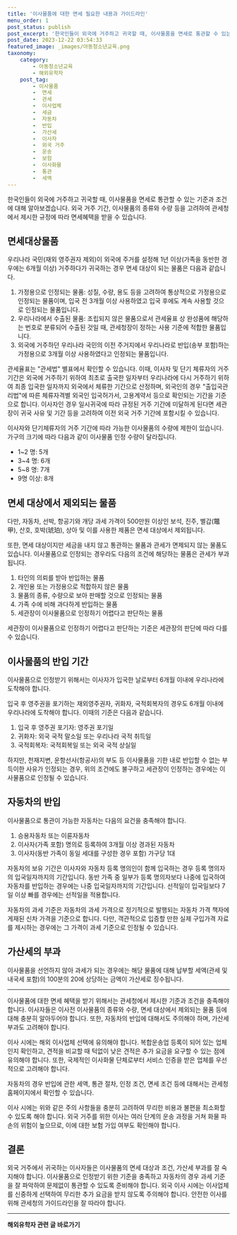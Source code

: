 ```yaml
---
title: '이사물품에 대한 면세 필요한 내용과 가이드라인'
menu_order: 1
post_status: publish
post_excerpt: '한국인들이 외국에 거주하고 귀국할 때, 이사물품을 면세로 통관할 수 있는 기준과 조건에 대해 알아보겠습니다. 외국 거주 기간, 이사물품의 종류와 수량 등을 고려하여 관세청에서 제시한 규정에 따라 면세혜택을 받을 수 있습니다.'
post_date: 2023-12-22 03:54:33
featured_image: _images/아동청소년교육.png
taxonomy:
    category:
        - 아동청소년교육
        - 해외유학자
    post_tag:
        - 이사물품
        -  면세
        -  관세
        -  이사업체
        -  세금
        -  자동차
        -  반입
        -  가산세
        -  이사자
        -  외국 거주
        -  운송
        -  보험
        -  이사화물
        -  통관
        -  세액
---
```



한국인들이 외국에 거주하고 귀국할 때, 이사물품을 면세로 통관할 수 있는 기준과 조건에 대해 알아보겠습니다. 외국 거주 기간, 이사물품의 종류와 수량 등을 고려하여 관세청에서 제시한 규정에 따라 면세혜택을 받을 수 있습니다.

## 면세대상물품
우리나라 국민(재외 영주권자 제외)이 외국에 주거를 설정해 1년 이상(가족을 동반한 경우에는 6개월 이상) 거주하다가 귀국하는 경우 면세 대상이 되는 물품은 다음과 같습니다.

1. 가정용으로 인정되는 물품: 성질, 수량, 용도 등을 고려하여 통상적으로 가정용으로 인정되는 물품이며, 입국 전 3개월 이상 사용하였고 입국 후에도 계속 사용할 것으로 인정되는 물품입니다.
2. 우리나라에서 수출된 물품: 조립되지 않은 물품으로서 관세율표 상 완성품에 해당하는 번호로 분류되어 수출된 것일 때, 관세청장이 정하는 사용 기준에 적합한 물품입니다.
3. 외국에 거주하던 우리나라 국민의 이전 주거지에서 우리나라로 반입(송부 포함)하는 가정용으로 3개월 이상 사용하였다고 인정되는 물품입니다.

관세율표는 "관세법" 별표에서 확인할 수 있습니다. 이때, 이사자 및 단기 체류자의 거주 기간은 외국에 거주하기 위하여 최초로 출국한 일자부터 우리나라에 다시 거주하기 위하여 최종 입국한 일자까지 외국에서 체류한 기간으로 산정하며, 외국인의 경우 "출입국관리법"에 따른 체류자격별 외국인 입국허가서, 고용계약서 등으로 확인되는 기간을 기준으로 합니다. 이사자인 경우 일시귀국에 따라 규정된 거주 기간에 미달하게 된다면 세관장이 귀국 사유 및 기간 등을 고려하여 이전 외국 거주 기간에 포함시킬 수 있습니다.

이사자와 단기체류자의 거주 기간에 따라 가능한 이사물품의 수량에 제한이 있습니다. 가구의 크기에 따라 다음과 같이 이사물품 인정 수량이 달라집니다.

- 1~2 명: 5개
- 3~4 명: 6개
- 5~8 명: 7개
- 9명 이상: 8개

## 면세 대상에서 제외되는 물품
다만, 자동차, 선박, 항공기와 개당 과세 가격이 500만원 이상인 보석, 진주, 별갑(鼈甲), 산호, 호박(琥珀), 상아 및 이를 사용한 제품은 면세 대상에서 제외됩니다.

또한, 면세 대상이지만 세금을 내지 않고 통관하는 물품과 관세가 면제되지 않는 물품도 있습니다. 이사물품으로 인정되는 경우라도 다음의 조건에 해당하는 물품은 관세가 부과됩니다.

1. 타인의 의뢰를 받아 반입하는 물품
2. 개인용 또는 가정용으로 적합하지 않은 물품
3. 물품의 종류, 수량으로 보아 판매할 것으로 인정되는 물품
4. 가족 수에 비해 과다하게 반입하는 물품
5. 세관장이 이사물품으로 인정하기 어렵다고 판단하는 물품

세관장이 이사물품으로 인정하기 어렵다고 판단하는 기준은 세관장의 판단에 따라 다를 수 있습니다.

## 이사물품의 반입 기간
이사물품으로 인정받기 위해서는 이사자가 입국한 날로부터 6개월 이내에 우리나라에 도착해야 합니다.

입국 후 영주권을 포기하는 재외영주권자, 귀화자, 국적회복자의 경우도 6개월 이내에 우리나라에 도착해야 합니다. 이때의 기준은 다음과 같습니다.

1. 입국 후 영주권 포기자: 영주권 포기일
2. 귀화자: 외국 국적 말소일 또는 우리나라 국적 취득일
3. 국적회복자: 국적회복일 또는 외국 국적 상실일

하지만, 천재지변, 운항선사(항공사)의 부도 등 이사물품을 기한 내로 반입할 수 없는 부득이한 사유가 인정되는 경우, 위의 조건에도 불구하고 세관장이 인정하는 경우에는 이사물품으로 인정될 수 있습니다.

## 자동차의 반입
이사물품으로 통관이 가능한 자동차는 다음의 요건을 충족해야 합니다.

1. 승용자동차 또는 이륜자동차
2. 이사자(가족 포함) 명의로 등록하여 3개월 이상 경과된 자동차
3. 이사자(동반 가족이 동일 세대를 구성한 경우 포함) 가구당 1대

자동차의 보유 기간은 이사자와 자동차 등록 명의인이 함께 입국하는 경우 등록 명의자의 입국일자까지의 기간입니다. 동반 가족 중 일부가 등록 명의자보다 나중에 입국하여 자동차를 반입하는 경우에는 나중 입국일자까지의 기간입니다. 선적일이 입국일보다 7일 이상 빠를 경우에는 선적일을 적용합니다.

자동차의 과세 기준은 자동차의 과세 가격으로 정기적으로 발행되는 자동차 가격 책자에 게재된 신차 가격을 기준으로 합니다. 다만, 객관적으로 입증할 만한 실제 구입가격 자료를 제시하는 경우에는 그 가격이 과세 기준으로 인정될 수 있습니다.

## 가산세의 부과
이사물품을 선언하지 않아 과세가 되는 경우에는 해당 물품에 대해 납부할 세액(관세 및 내국세 포함)의 100분의 20에 상당하는 금액이 가산세로 징수됩니다.

---

이사물품에 대한 면세 혜택을 받기 위해서는 관세청에서 제시한 기준과 조건을 충족해야 합니다. 이사자들은 이사전 이사물품의 종류와 수량, 면세 대상에서 제외되는 물품 등에 대해 충분히 알아두어야 합니다. 또한, 자동차의 반입에 대해서도 주의해야 하며, 가산세 부과도 고려해야 합니다.

이사 시에는 해외 이사업체 선택에 유의해야 합니다. 복합운송업 등록이 되어 있는 업체인지 확인하고, 견적을 비교할 때 턱없이 낮은 견적은 추가 요금을 요구할 수 있는 점에 유의해야 합니다. 또한, 국제적인 이사화물 단체로부터 서비스 인증을 받은 업체를 우선적으로 고려해야 합니다.

자동차의 경우 반입에 관한 세액, 통관 절차, 인정 조건, 면세 조건 등에 대해서는 관세청 홈페이지에서 확인할 수 있습니다.

이사 시에는 위와 같은 주의 사항들을 충분히 고려하여 무리한 비용과 불편을 최소화할 수 있도록 해야 합니다. 외국 거주를 위한 이사는 여러 단계의 운송 과정을 거쳐 화물 파손의 위험이 높으므로, 이에 대한 보험 가입 여부도 확인해야 합니다.

## 결론
외국 거주에서 귀국하는 이사자들은 이사물품의 면세 대상과 조건, 가산세 부과를 잘 숙지해야 합니다. 이사물품으로 인정받기 위한 기준을 충족하고 자동차의 경우 과세 기준을 잘 파악하여 문제없이 통관할 수 있도록 준비해야 합니다. 외국 이사 시에는 이사업체를 신중하게 선택하여 무리한 추가 요금을 받지 않도록 주의해야 합니다. 안전한 이사를 위해 관세청의 가이드라인을 잘 따라야 합니다.
<!-- wp:separator -->
<hr class="wp-block-separator has-alpha-channel-opacity"/>
<!-- /wp:separator -->

<!-- wp:group {"backgroundColor":"base","layout":{"type":"constrained"}} -->
<div class="wp-block-group has-base-background-color has-background"><!-- wp:paragraph {"align":"center","fontSize":"medium"} -->
<p class="has-text-align-center has-large-font-size"><strong>해외유학자 관련 글 바로가기</strong></p>
<!-- /wp:paragraph -->


<!-- wp:latest-posts
{"categories":[{"id":35438,"count":19,"description":"","link":"https://uknowlaw.com/category/%ed%95%b4%ec%99%b8%ec%9c%a0%ed%95%99%ec%9e%90/","name":"해외유학자","slug":"해외유학자","taxonomy":"category","parent":0,"meta":[],"_links":{"self":[{"href":"https://uknowlaw.com/wp-json/wp/v2/categories/35438"}],"collection":[{"href":"https://uknowlaw.com/wp-json/wp/v2/categories"}],"about":[{"href":"https://uknowlaw.com/wp-json/wp/v2/taxonomies/category"}],"wp:post_type":[{"href":"https://uknowlaw.com/wp-json/wp/v2/posts?categories=35438"}],"curies":[{"name":"wp","href":"https://api.w.org/{rel}","templated":true}]}}],"postsToShow":100,"excerptLength":28,"postLayout":"grid","columns":2,"featuredImageAlign":"left","featuredImageSizeSlug":"large","fontSize":"small"} /--></div>
<!-- /wp:group -->
